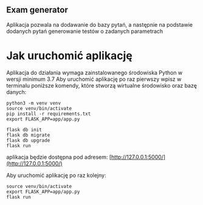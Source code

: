 ## Exam generator
Aplikacja pozwala na dodawanie do bazy pytań, a następnie na podstawie dodanych pytań generowanie testów o zadanych parametrach

# Jak uruchomić aplikację
Aplikacja do działania wymaga zainstalowanego środowiska Python w wersji minimum 3.7
Aby uruchomić aplikację po raz pierwszy wpisz w terminalu poniższe komendy, które stworzą wirtualne środowisko oraz bazę danych:
```
python3 -m venv venv
source venv/bin/activate
pip install -r requirements.txt
export FLASK_APP=app/app.py

flask db init
flask db migrate
flask db upgrade
flask run
```

aplikacja będzie dostępna pod adresem:
[http://127.0.0.1:5000/](http://127.0.0.1:5000/)

Aby uruchomić aplikację po raz kolejny:
```
source venv/bin/activate
export FLASK_APP=app/app.py
flask run
```